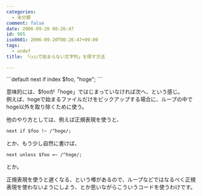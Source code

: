```yaml
---
categories:
  - 未分類
comment: false
date: 2006-09-20 08:26:47
id: 985
iso8601: 2006-09-20T08:26:47+09:00
tags:
  - undef
title: 「○○○で始まらない文字列」を探す方法

---
```


<div class="entry-body">
                                 ```default
next if index $foo, "hoge";
```

<p>意味的には、$fooが「hoge」ではじまっていなければ次へ、という感じ。<br />
例えば、hogeで始まるファイルだけをピックアップする場合に、ループの中でhoge以外を取り除くために使う。</p>

<p>他のやり方としては、例えば正規表現を使うと、</p>

```default
next if $foo !~ /^hoge/;
```

<p>とか、もう少し自然に書けば、</p>

```default
next unless $foo =~ /^hoge/;
```

<p>とか。</p>

<p>正規表現を使うと遅くなる、という噂があるので、ループなどではなるべく正規表現を使わないようにしよう、とか思いながらこういうコードを使うわけです。</p>
                              </div>    	